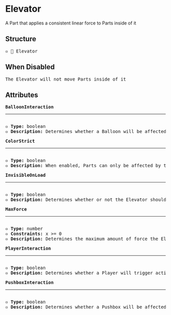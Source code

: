 # Elevator

A Part that applies a consistent linear force to Parts inside of it

## Structure
<pre>
▫️ 🔲 Elevator
</pre>

## When Disabled
<pre>
The Elevator will not move Parts inside of it
</pre>

## Attributes
<pre>
<b>BalloonInteraction</b>  
<hr>
▫️ <b>Type:</b> boolean  
▫️ <b>Description:</b> Determines whether a Balloon will be affected by the Elevator
</pre>

<pre>
<b>ColorStrict</b>  
<hr>
▫️ <b>Type:</b> boolean  
▫️ <b>Description:</b> When enabled, Parts can only be affected by the Elevator when their color matches the Elevator. However, Parts that belong to the player are exempt from this rule 
</pre>

<pre>
<b>InvisibleOnLoad</b>  
<hr>
▫️ <b>Type:</b> boolean  
▫️ <b>Description:</b> Determines whether or not the Elevator should be invisible when the Tower loads
</pre>

<pre>
<b>MaxForce</b>  
<hr>
▫️ <b>Type:</b> number
▫️ <b>Constraints:</b> x >= 0  
▫️ <b>Description:</b> Determines the maximum amount of force the Elevator can apply to get Parts to the desired speed
</pre>

<pre>
<b>PlayerInteraction</b>  
<hr>
▫️ <b>Type:</b> boolean  
▫️ <b>Description:</b> Determines whether a Player will trigger activation of the DisappearingPart  
</pre>

<pre>
<b>PushboxInteraction</b>  
<hr>
▫️ <b>Type:</b> boolean  
▫️ <b>Description:</b> Determines whether a Pushbox will be affected by the Elevator
</pre>
